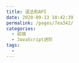 ```yaml
---
title: 语法和API
date: 2020-09-13 10:42:39
permalink: /pages/7ea342/
categories:
  - 前端
  - JavaScript进阶
tags:
  -
---
```

